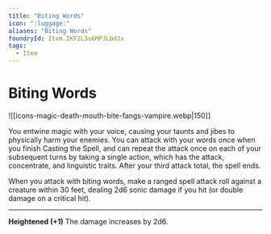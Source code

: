 ```yaml
---
title: "Biting Words"
icon: ":luggage:"
aliases: "Biting Words"
foundryId: Item.IKF2L3o6MPJLbdJx
tags:
  - Item
---
```


# Biting Words
![[icons-magic-death-mouth-bite-fangs-vampire.webp|150]]

You entwine magic with your voice, causing your taunts and jibes to physically harm your enemies. You can attack with your words once when you finish Casting the Spell, and can repeat the attack once on each of your subsequent turns by taking a single action, which has the attack, concentrate, and linguistic traits. After your third attack total, the spell ends.

When you attack with biting words, make a ranged spell attack roll against a creature within 30 feet, dealing 2d6 sonic damage if you hit (or double damage on a critical hit).

* * *

**Heightened (+1)** The damage increases by 2d6.
